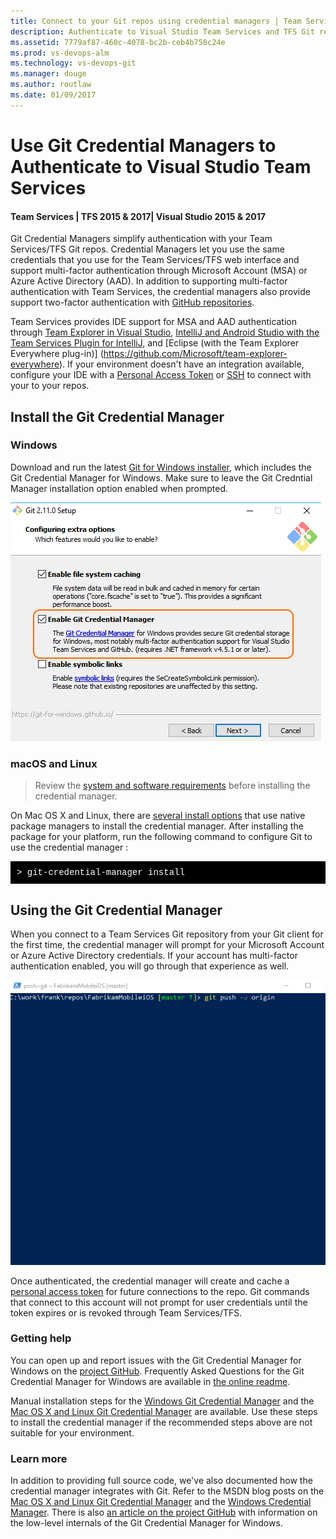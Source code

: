 ```yaml
---
title: Connect to your Git repos using credential managers | Team Services & TFS
description: Authenticate to Visual Studio Team Services and TFS Git repos using credential managers
ms.assetid: 7779af87-460c-4078-bc2b-ceb4b758c24e
ms.prod: vs-devops-alm
ms.technology: vs-devops-git
ms.manager: douge
ms.author: routlaw
ms.date: 01/09/2017
---
```


#  Use Git Credential Managers to Authenticate to Visual Studio Team Services
#### Team Services | TFS 2015 & 2017| Visual Studio 2015 & 2017

Git Credential Managers simplify authentication with your Team Services/TFS Git repos. Credential Managers let you use the same credentials that you use for the Team Services/TFS web interface and support multi-factor authentication through Microsoft Account (MSA) or Azure Active Directory (AAD). In addition to supporting multi-factor authentication with Team Services, the credential managers also provide support two-factor authentication with [GitHub repositories](https://help.github.com/articles/about-two-factor-authentication/).

Team Services provides IDE support for MSA and AAD authentication through [Team Explorer in Visual Studio](../setup-admin/team-services/connect-to-visual-studio-team-services.md#vs), [IntelliJ and Android Studio with the Team Services Plugin for IntelliJ](http://java.visualstudio.com/Docs/tools/intelliJ), and [Eclipse (with the Team Explorer Everywhere plug-in)] (https://github.com/Microsoft/team-explorer-everywhere). If your environment doesn't have an integration available, configure your IDE  with a [Personal Access Token](../setup-admin/team-services/use-personal-access-tokens-to-authenticate.md) or [SSH](use-ssh-keys-to-authenticate.md) to connect with your to your repos.

## Install the Git Credential Manager
 
### Windows 
Download and run the latest [Git for Windows installer](https://git-scm.com/download/win), which includes the Git Credential Manager for Windows. Make sure to leave the Git Credntial Manager installation option enabled when prompted.

   ![Select Enable Git Credential Manager during Git for Windows install](_img/install-with-gcm.png)   

### macOS and Linux

> Review the [system and software requirements](https://github.com/Microsoft/Git-Credential-Manager-for-Mac-and-Linux/blob/master/Install.md#system-requirements) before installing the credential manager.
 
On Mac OS X and Linux, there are [several install options](https://github.com/Microsoft/Git-Credential-Manager-for-Mac-and-Linux/blob/master/Install.md) that use native package managers to install the credential manager. After installing the package for your platform, run the following command to configure Git to use the credential manager :

<pre style="color:white;background-color:black;font-family:Consolas,Courier,monospace;padding:10px">
&gt; git-credential-manager install</pre>

## Using the Git Credential Manager

When you connect to a Team Services Git repository from your Git client for the first time, the credential manager will prompt for your Microsoft Account or Azure Active Directory credentials. If your account has multi-factor authentication enabled, you will go through that experience as well.

![Git Credential Manager prompting during Git pull](_img/gcm_login_prompt.gif)
   
Once authenticated, the credential manager will create and cache a [personal access token](../setup-admin/team-services/use-personal-access-tokens-to-authenticate.md) for future connections to the repo. Git commands that connect to this account will not prompt for user credentials until the token expires or is revoked through Team Services/TFS.

### Getting help 

You can open up and report issues with the Git Credential Manager for Windows on the [project GitHub](https://github.com/Microsoft/Git-Credential-Manager-for-Windows/issues). 
Frequently Asked Questions for the Git Credential Manager for Windows are available in [the online readme](https://github.com/Microsoft/Git-Credential-Manager-for-Windows/blob/master/Docs/Faq.md). 

Manual installation steps for the [Windows Git Credential Manager](https://github.com/Microsoft/Git-Credential-Manager-for-Windows/blob/master/README.md#manual-installation) and the [Mac OS X and Linux Git Credential Manager](https://github.com/Microsoft/Git-Credential-Manager-for-Mac-and-Linux/blob/master/Install.md#installing-on-mac-or-linux-without-a-package-manager) are available. Use these steps to install the credential manager if the recommended steps above are not suitable for your environment.

### Learn more

In addition to providing full source code, we've also documented how the credential manager integrates with Git. Refer to the MSDN blog posts on the [Mac OS X and Linux Git Credential Manager](http://blogs.msdn.com/b/visualstudioalm/archive/2015/11/18/visual-studio-team-services-git-credential-manager-for-mac-and-linux.aspx) and the 
[Windows Credential Manager](http://blogs.msdn.com/b/visualstudioalm/archive/2015/12/08/announcing-the-git-credential-manager-for-windows-1-0.aspx). There is also
[an article on the project GitHub](https://github.com/Microsoft/Git-Credential-Manager-for-Windows/wiki/How-the-Git-Credential-Managers-works) with information on the low-level internals of the Git Credential Manager for Windows.    